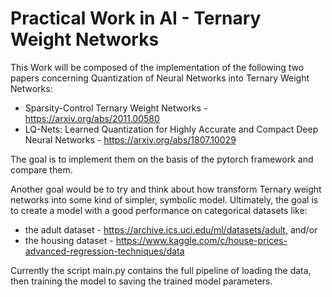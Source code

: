# Practical Work in AI - Ternary Weight Networks

This Work will be composed of the implementation of the following two papers concerning Quantization of Neural Networks into Ternary Weight Networks:
* Sparsity-Control Ternary Weight Networks - https://arxiv.org/abs/2011.00580
* LQ-Nets: Learned Quantization for Highly Accurate and Compact Deep Neural Networks - https://arxiv.org/abs/1807.10029

The goal is to implement them on the basis of the pytorch framework and compare them.

Another goal would be to try and think about how transform Ternary weight networks into some kind of simpler, symbolic model. Ultimately, the goal is to create a model with a good performance on categorical datasets like: 
* the adult dataset - https://archive.ics.uci.edu/ml/datasets/adult, and/or
* the housing dataset - https://www.kaggle.com/c/house-prices-advanced-regression-techniques/data

Currently the script main.py contains the full pipeline of loading the data, then training the model to saving the trained model parameters.

